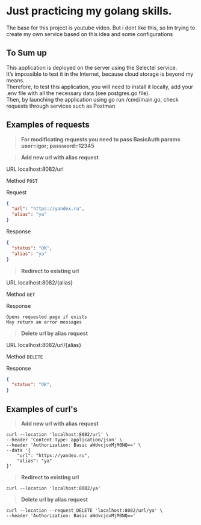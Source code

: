 <h1>Just practicing my golang skills.</h1> The base for this project is youtube video. But i dont like this, so Im trying to create my own service based on this idea and some configurations

<h2>To Sum up</h2>
This application is deployed on the server using the Selectel service.<br />
It’s impossible to test it in the Internet, because cloud storage is beyond my means.<br />
Therefore, to test this application, you will need to install it locally, add your .env file with all the necessary data (see postgres.go file).<br />
Then, by launching the application using go run /cmd/main.go, check requests through services such as Postman

<h2>Examples of requests</h2>

> **For modificating requests you need to pass BasicAuth params user=igor; password=12345**

> **Add new url with alias request**

URL
localhost:8082/url

Method
`POST`

Request

```json
{
  "url": "https://yandex.ru",
  "alias": "ya"
}

```
Response
```json
{
  "status": "OK",
  "alias": "ya"
}
```

> **Redirect to existing url**

URL
localhost:8082/{alias}

Method
`GET`

Response

```
Opens requested page if exists
May return an error messages
```

> **Delete url by alias request**

URL
localhost:8082/url/{alias}

Method
`DELETE`

Response
```json
{
  "status": "OK",
}
```

<h2>Examples of curl's</h2>

> **Add new url with alias request**

```
curl --location 'localhost:8082/url' \
--header 'Content-Type: application/json' \
--header 'Authorization: Basic aWdvcjoxMjM0NQ==' \
--data '{
    "url": "https://yandex.ru",
    "alias": "ya"
}'
```

> **Redirect to existing url**

```
curl --location 'localhost:8082/ya'
```

> **Delete url by alias request**

```
curl --location --request DELETE 'localhost:8082/url/ya' \
--header 'Authorization: Basic aWdvcjoxMjM0NQ=='
```
